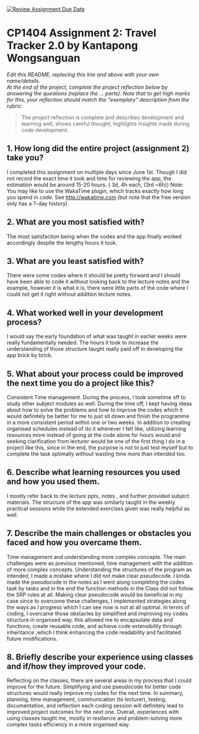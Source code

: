 [![Review Assignment Due Date](https://classroom.github.com/assets/deadline-readme-button-24ddc0f5d75046c5622901739e7c5dd533143b0c8e959d652212380cedb1ea36.svg)](https://classroom.github.com/a/ugsDDcR1)
# CP1404 Assignment 2: Travel Tracker 2.0 by Kantapong Wongsanguan

_Edit this README, replacing this line and above with your own name/details._  
_At the end of the project, complete the project reflection below by answering the questions (replace the ... parts)._
_Note that to get high marks for this, your reflection should match the "exemplary" description from the rubric:_

> The project reflection is complete and describes development and learning well, shows careful thought, highlights insights made during code development.


## 1. How long did the entire project (assignment 2) take you?
I completed this assignment on multiple days since June 1st. Though I did not record the exact time it took and time for reviewing the app, the estimation would be around 15-20 hours. ( 3d, 4h each, (3rd ~6h))
Note: You may like to use the WakaTime plugin, which tracks exactly how long you spend in code. See http://wakatime.com (but note that the free version only has a 7-day history)

## 2. What are you most satisfied with?
The most satisfaction being when the codes and the app finally worked accordingly despite the lengthy hours it took.

## 3. What are you least satisfied with?
There were some codes where it should be pretty forward and I should have been able to code it without looking back to the lecture notes and the example, however it is what it is, there were little parts of the code where I could not get it right without addition lecture notes. 

## 4. What worked well in your development process?
I would say the early foundation of what was taught in earlier weeks were really fundamentally needed. The hours it took to increase the understanding of those structure taught really paid off in developing the app brick by brick.

## 5. What about your process could be improved the next time you do a project like this?
Consistent Time management. During the process, I took sometime off to study other subject modules as well. During the time off, I kept having ideas about how to solve the problems and how to improve the codes which it would definitely be better for me to just sit down and finish the programme in a more consistent period within one or two weeks.
In addition to creating organised schedules instead of do it whenever I felt like, utilizing learning resources more instead of going at the code alone for hours would and seeking clarification from lecturer would be one of the first thing I do in a project like this, since in the end, the purpose is not to just test myself but to complete the task optimally without wasting time more than intended too.

## 6. Describe what learning resources you used and how you used them.
I mostly refer back to the lecture pptx, notes , and further provided subject materials. The structure of the app was similarly taught in the weekly practical sessions while the extended exercises given was really helpful as well.

## 7. Describe the main challenges or obstacles you faced and how you overcame them.
Time management and understanding more complex concepts. The main challenges were as previous mentioned, time management with the addition of more complex concepts. Understanding the structures of the program as intended, I made a mistake where I did not make clear pseudocode. I kinda made the pseudocode in the notes as I went along completing the codes task by tasks and in the end the function methods in the Class did not follow the SRP rules at all. Making clear pseudocode would be beneficial in my case since to overcome these challenges, I implemented strategies along the ways as I progress which I can see now is not at all optimal.
In terms of coding, I overcame those obstacles by simplified and improving my codes structure in organised way. this allowed me to encapsulate data and functions, create reusable code, and achieve code extensibility through inheritance ,which I think enhancing the code readability and facilitated future modifications. 

## 8. Briefly describe your experience using classes and if/how they improved your code.
Reflecting on the classes, there are several areas in my process that I could improve for the future. 
Simplifying and use pseudocode for better code structures would really improve my codes for the next time. In summary, planning, time management, communication (to lecturer), testing, documentation, and reflection each coding session will definitely lead to improved project outcomes for the next one.
Overall, experiences with using classes taught me, mostly in resilience and problem-solving more complex tasks efficiency in a more organised way.
